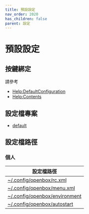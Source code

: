 ```yaml
---
title: 預設設定
nav_order: 2020
has_children: false
parent: 設定
---
```



# 預設設定


## 按鍵綁定

請參考

* [Help:DefaultConfiguration](http://openbox.org/wiki/Help:DefaultConfiguration)
* [Help:Contents](http://openbox.org/wiki/Help:Contents)


## 設定檔專案

* [default](https://github.com/samwhelp/note-about-openbox/tree/gh-pages/_demo/config/openbox-config/default)


## 設定檔路徑

### 個人

| 設定檔路徑 |
| --- |
| [~/.config/openbox/rc.xml](https://github.com/samwhelp/note-about-openbox/tree/gh-pages/_demo/config/openbox-config/default/rc.xml) |
| [~/.config/openbox/menu.xml](https://github.com/samwhelp/note-about-openbox/tree/gh-pages/_demo/config/openbox-config/default/menu.xml) |
| [~/.config/openbox/environment](https://github.com/samwhelp/note-about-openbox/tree/gh-pages/_demo/config/openbox-config/default/environment) |
| [~/.config/openbox/autostart](https://github.com/samwhelp/note-about-openbox/tree/gh-pages/_demo/config/openbox-config/default/autostart) |
